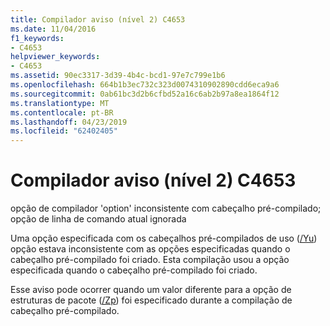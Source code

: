 ```yaml
---
title: Compilador aviso (nível 2) C4653
ms.date: 11/04/2016
f1_keywords:
- C4653
helpviewer_keywords:
- C4653
ms.assetid: 90ec3317-3d39-4b4c-bcd1-97e7c799e1b6
ms.openlocfilehash: 664b1b3ec732c323d0074310902890cdd6eca9a6
ms.sourcegitcommit: 0ab61bc3d2b6cfbd52a16c6ab2b97a8ea1864f12
ms.translationtype: MT
ms.contentlocale: pt-BR
ms.lasthandoff: 04/23/2019
ms.locfileid: "62402405"
---
```

# <a name="compiler-warning-level-2-c4653"></a>Compilador aviso (nível 2) C4653

opção de compilador 'option' inconsistente com cabeçalho pré-compilado; opção de linha de comando atual ignorada

Uma opção especificada com os cabeçalhos pré-compilados de uso ([/Yu](../../build/reference/yu-use-precompiled-header-file.md)) opção estava inconsistente com as opções especificadas quando o cabeçalho pré-compilado foi criado. Esta compilação usou a opção especificada quando o cabeçalho pré-compilado foi criado.

Esse aviso pode ocorrer quando um valor diferente para a opção de estruturas de pacote ([/Zp](../../build/reference/zp-struct-member-alignment.md)) foi especificado durante a compilação de cabeçalho pré-compilado.
